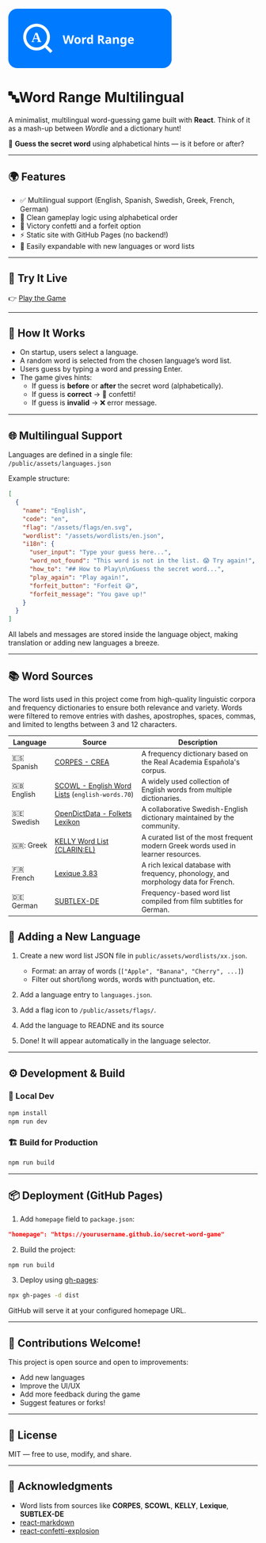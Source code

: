 ![Logo](./public/logo%20-%20big.svg)

# 🔤Word Range Multilingual

A minimalist, multilingual word-guessing game built with **React**. Think of it as a mash-up between *Wordle* and a dictionary hunt!

🎯 **Guess the secret word** using alphabetical hints — is it before or after?

---

## 🌍 Features

- ✅ Multilingual support (English, Spanish, Swedish, Greek, French, German)
- 🎯 Clean gameplay logic using alphabetical order
- 🎉 Victory confetti and a forfeit option
- ⚡ Static site with GitHub Pages (no backend!)
- 🧩 Easily expandable with new languages or word lists

---

## 🚀 Try It Live

👉 [Play the Game](https://danielbenedi6.github.io/wordrange-multilingual)

---

## 🧠 How It Works

- On startup, users select a language.
- A random word is selected from the chosen language’s word list.
- Users guess by typing a word and pressing Enter.
- The game gives hints:
  - If guess is **before** or **after** the secret word (alphabetically).
  - If guess is **correct** → 🎉 confetti!
  - If guess is **invalid** → ❌ error message.

---

## 🌐 Multilingual Support

Languages are defined in a single file:  
`/public/assets/languages.json`

Example structure:
```json
[
  {
    "name": "English",
    "code": "en",
    "flag": "/assets/flags/en.svg",
    "wordlist": "/assets/wordlists/en.json",
    "i18n": {
      "user_input": "Type your guess here...",
      "word_not_found": "This word is not in the list. 😱 Try again!",
      "how_to": "## How to Play\n\nGuess the secret word...",
      "play_again": "Play again!",
      "forfeit_button": "Forfeit 😅",
      "forfeit_message": "You gave up!"
    }
  }
]
```

All labels and messages are stored inside the language object, making translation or adding new languages a breeze.

---
## 📚 Word Sources

The word lists used in this project come from high-quality linguistic corpora and frequency dictionaries to ensure both relevance and variety. Words were filtered to remove entries with dashes, apostrophes, spaces, commas, and limited to lengths between 3 and 12 characters.

| Language | Source | Description |
|----------|--------|-------------|
| :es: Spanish | [CORPES - CREA](https://www.rae.es/recursos/banco-de-datos/corpes) | A frequency dictionary based on the Real Academia Española's corpus. |
| :gb: English | [SCOWL - English Word Lists](http://wordlist.aspell.net/) (`english-words.70`) | A widely used collection of English words from multiple dictionaries. |
| 🇸🇪 Swedish | [OpenDictData - Folkets Lexikon](https://github.com/open-dict-data/folkets_sv_en) | A collaborative Swedish-English dictionary maintained by the community. |
| 🇬🇷: Greek | [KELLY Word List (CLARIN:EL)](https://clarin.ellak.gr) | A curated list of the most frequent modern Greek words used in learner resources. |
| :fr: French | [Lexique 3.83](http://www.lexique.org/) | A rich lexical database with frequency, phonology, and morphology data for French. |
| :de: German | [SUBTLEX-DE](http://crr.ugent.be/programs-data/subtitle-frequencies/subtlex-de) | Frequency-based word list compiled from film subtitles for German. |

## 🧩 Adding a New Language

1. Create a new word list JSON file in `public/assets/wordlists/xx.json`.
   - Format: an array of words (`["Apple", "Banana", "Cherry", ...]`)
   - Filter out short/long words, words with punctuation, etc.

2. Add a language entry to `languages.json`.

3. Add a flag icon to `/public/assets/flags/`.

4. Add the language to READNE and its source

5. Done! It will appear automatically in the language selector.

---

## ⚙️ Development & Build

### 🔧 Local Dev
```bash
npm install
npm run dev
```

### 🏗️ Build for Production
```bash
npm run build
```

---

## 📦 Deployment (GitHub Pages)

1. Add `homepage` field to `package.json`:
```json
"homepage": "https://yourusername.github.io/secret-word-game"
```

2. Build the project:
```bash
npm run build
```

3. Deploy using [gh-pages](https://www.npmjs.com/package/gh-pages):
```bash
npx gh-pages -d dist
```

GitHub will serve it at your configured homepage URL.

---

## 👥 Contributions Welcome!

This project is open source and open to improvements:
- Add new languages
- Improve the UI/UX
- Add more feedback during the game
- Suggest features or forks!

---

## 📄 License

MIT — free to use, modify, and share.

---

## 🙌 Acknowledgments

- Word lists from sources like **CORPES**, **SCOWL**, **KELLY**, **Lexique**, **SUBTLEX-DE**
- [react-markdown](https://github.com/remarkjs/react-markdown)
- [react-confetti-explosion](https://github.com/belgattitude/react-confetti-explosion)
